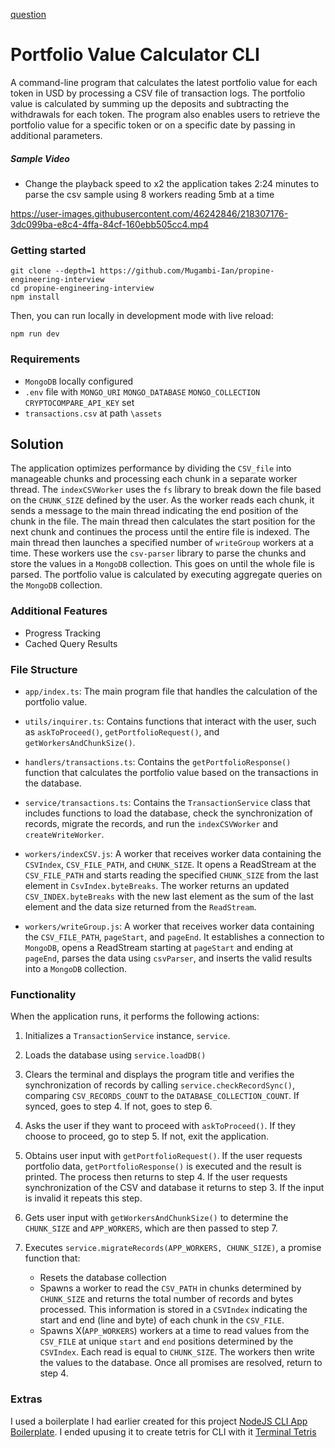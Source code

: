 [question](/question.md)

# Portfolio Value Calculator CLI

A command-line program that calculates the latest portfolio value for each token in USD by processing a CSV file of transaction logs. The portfolio value is calculated by summing up the deposits and subtracting the withdrawals for each token. The program also enables users to retrieve the portfolio value for a specific token or on a specific date by passing in additional parameters.

##### Sample Video

- Change the playback speed to x2 the application takes 2:24 minutes to parse the csv sample using 8 workers reading 5mb at a time

https://user-images.githubusercontent.com/46242846/218307176-3dc099ba-e8c4-4ffa-84cf-160ebb505cc4.mp4



### Getting started

```shell
git clone --depth=1 https://github.com/Mugambi-Ian/propine-engineering-interview
cd propine-engineering-interview
npm install
```

Then, you can run locally in development mode with live reload:

```shell
npm run dev
```


### Requirements

- `MongoDB` locally configured
- `.env` file with `MONGO_URI` `MONGO_DATABASE` `MONGO_COLLECTION` `CRYPTOCOMPARE_API_KEY` set
- `transactions.csv` at path `\assets`


## Solution

The application optimizes performance by dividing the `CSV_file` into manageable chunks and processing each chunk in a separate worker thread. The `indexCSVWorker` uses the `fs` library to break down the file based on the `CHUNK_SIZE` defined by the user. As the worker reads each chunk, it sends a message to the main thread indicating the end position of the chunk in the file. The main thread then calculates the start position for the next chunk and continues the process until the entire file is indexed. The main thread then launches a specified number of `writeGroup` workers at a time. These workers use the `csv-parser` library to parse the chunks  and store the values in a `MongoDB` collection. This goes on until the whole file is parsed. The portfolio value is calculated by executing aggregate queries on the `MongoDB` collection.

### Additional Features

- Progress Tracking
- Cached Query Results

### File Structure
- `app/index.ts`: The main program file that handles the calculation of the portfolio value.

- `utils/inquirer.ts`: Contains functions that interact with the user, such as `askToProceed()`, `getPortfolioRequest()`, and `getWorkersAndChunkSize()`.

- `handlers/transactions.ts`: Contains the `getPortfolioResponse()` function that calculates the portfolio value based on the transactions in the database.

- `service/transactions.ts`: Contains the `TransactionService` class that includes functions to load the database, check the synchronization of records, migrate the records, and run the `indexCSVWorker` and `createWriteWorker`.

- `workers/indexCSV.js`: A worker that receives worker data containing the `CSVIndex`, `CSV_FILE_PATH`, and `CHUNK_SIZE`. It opens a ReadStream at the `CSV_FILE_PATH` and starts reading the specified `CHUNK_SIZE` from the last element in `CsvIndex.byteBreaks`. The worker returns an updated `CSV_INDEX.byteBreaks` with the new last element as the sum of the last element and the data size returned from the `ReadStream`.

- `workers/writeGroup.js`: A worker that receives worker data containing the `CSV_FILE_PATH`, `pageStart`, and `pageEnd`. It establishes a connection to `MongoDB`, opens a ReadStream starting at `pageStart` and ending at `pageEnd`, parses the data using `csvParser`, and inserts the valid results into a `MongoDB` collection.


### Functionality

When the application runs, it performs the following actions:

1. Initializes a `TransactionService` instance, `service`.

2. Loads the database using `service.loadDB()`

3. Clears the terminal and displays the program title and verifies the synchronization of records by calling `service.checkRecordSync()`, comparing `CSV_RECORDS_COUNT` to the `DATABASE_COLLECTION_COUNT`. If synced, goes to step 4. If not, goes to step 6.

4. Asks the user if they want to proceed with `askToProceed()`. If they choose to proceed, go to step 5. If not, exit the application.

5. Obtains user input with `getPortfolioRequest()`. If the user requests portfolio data, `getPortfolioResponse()` is executed and the result is printed. The process then returns to step 4. If the user requests synchronization of the CSV and database it returns to step 3. If the input is invalid it repeats this step.

6. Gets user input with `getWorkersAndChunkSize()` to determine the `CHUNK_SIZE` and `APP_WORKERS`, which are then passed to step 7.

7. Executes `service.migrateRecords(APP_WORKERS, CHUNK_SIZE)`, a promise function that:
    - Resets the database collection
    - Spawns a worker to read the `CSV_PATH` in chunks determined by `CHUNK_SIZE` and returns the total number of records and bytes processed. This information is stored in a `CSVIndex` indicating the start and end (line and byte) of each chunk in the `CSV_FILE`.
    - Spawns X(`APP_WORKERS`) workers at a time to read values from the `CSV_FILE` at unique `start` and `end` positions determined by the `CSVIndex`. Each read is equal to `CHUNK_SIZE`. The workers then write the values to the database. Once all promises are resolved, return to step 4.


### Extras

I used a boilerplate I had earlier created for this project [NodeJS CLI App Boilerplate](https://github.com/Mugambi-Ian/NodeJS-CLI-App-Boilerplate---TypeScript). I ended upusing it to create tetris for CLI with it [Terminal Tetris](https://github.com/Mugambi-Ian/terminal-tetris)
